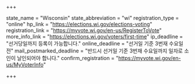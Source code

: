 +++

state_name = "Wisconsin"
state_abbreviation = "wi"
registration_type = "online"
hp_link = "https://elections.wi.gov/elections-voting"
registration_link = "https://myvote.wi.gov/en-us/RegisterToVote"
more_info_link = "https://elections.wi.gov/voters/first-time"
ip_deadline = "선거당일까지 등록이 가능합니다."
online_deadline = "선거일 기준 3번재 수요일 전"
mail_postmarked_deadline = "반드시 선거일 기준 3번재 수요일까지 일자로 소인이 날인되어야 합니다."
confirm_registration = "https://myvote.wi.gov/en-us/MyVoterInfo"

+++